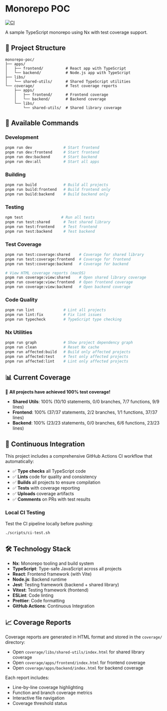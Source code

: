 # Monorepo POC

[![CI](https://github.com/kilee1230/monorepo-poc/actions/workflows/ci.yml/badge.svg)](https://github.com/kilee1230/monorepo-poc/actions/workflows/ci.yml)

A sample TypeScript monorepo using Nx with test coverage support.

## 📁 Project Structure

```
monorepo-poc/
├── apps/
│   ├── frontend/          # React app with TypeScript
│   └── backend/           # Node.js app with TypeScript
├── libs/
│   └── shared-utils/      # Shared TypeScript utilities
└── coverage/              # Test coverage reports
    ├── apps/
    │   ├── frontend/      # Frontend coverage
    │   └── backend/       # Backend coverage
    └── libs/
        └── shared-utils/  # Shared library coverage
```

## 🚀 Available Commands

### Development

```bash
pnpm run dev              # Start frontend
pnpm run dev:frontend     # Start frontend
pnpm run dev:backend      # Start backend
pnpm run dev:all          # Start all apps
```

### Building

```bash
pnpm run build            # Build all projects
pnpm run build:frontend   # Build frontend only
pnpm run build:backend    # Build backend only
```

### Testing

```bash
npm test                 # Run all tests
pnpm run test:shared      # Test shared library
pnpm run test:frontend    # Test frontend
pnpm run test:backend     # Test backend
```

### Test Coverage

```bash
pnpm run test:coverage:shared    # Coverage for shared library
pnpm run test:coverage:frontend  # Coverage for frontend
pnpm run test:coverage:backend   # Coverage for backend

# View HTML coverage reports (macOS)
pnpm run coverage:view:shared    # Open shared library coverage
pnpm run coverage:view:frontend  # Open frontend coverage
pnpm run coverage:view:backend   # Open backend coverage
```

### Code Quality

```bash
pnpm run lint             # Lint all projects
pnpm run lint:fix         # Fix lint issues
pnpm run typecheck        # TypeScript type checking
```

### Nx Utilities

```bash
pnpm run graph            # Show project dependency graph
pnpm run clean            # Reset Nx cache
pnpm run affected:build   # Build only affected projects
pnpm run affected:test    # Test only affected projects
pnpm run affected:lint    # Lint only affected projects
```

## 📊 Current Coverage

🎉 **All projects have achieved 100% test coverage!**

- **Shared Utils**: 100% (10/10 statements, 0/0 branches, 7/7 functions, 9/9 lines)
- **Frontend**: 100% (37/37 statements, 2/2 branches, 1/1 functions, 37/37 lines)
- **Backend**: 100% (23/23 statements, 0/0 branches, 6/6 functions, 23/23 lines)

## 🔄 Continuous Integration

This project includes a comprehensive GitHub Actions CI workflow that automatically:

- ✅ **Type checks** all TypeScript code
- ✅ **Lints** code for quality and consistency
- ✅ **Builds** all projects to ensure compilation
- ✅ **Tests** with coverage reporting
- ✅ **Uploads** coverage artifacts
- ✅ **Comments** on PRs with test results

### Local CI Testing

Test the CI pipeline locally before pushing:

```bash
./scripts/ci-test.sh
```

## 🛠️ Technology Stack

- **Nx**: Monorepo tooling and build system
- **TypeScript**: Type-safe JavaScript across all projects
- **React**: Frontend framework (with Vite)
- **Node.js**: Backend runtime
- **Jest**: Testing framework (backend + shared library)
- **Vitest**: Testing framework (frontend)
- **ESLint**: Code linting
- **Prettier**: Code formatting
- **GitHub Actions**: Continuous Integration

## 📈 Coverage Reports

Coverage reports are generated in HTML format and stored in the `coverage/` directory:

- Open `coverage/libs/shared-utils/index.html` for shared library coverage
- Open `coverage/apps/frontend/index.html` for frontend coverage
- Open `coverage/apps/backend/index.html` for backend coverage

Each report includes:

- Line-by-line coverage highlighting
- Function and branch coverage metrics
- Interactive file navigation
- Coverage threshold status
